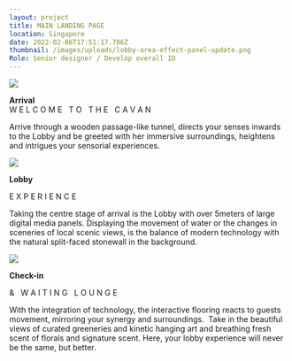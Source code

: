 ```yaml
---
layout: project
title: MAIN LANDING PAGE
location: Singapore
date: 2022-02-06T17:51:17.706Z
thumbnail: /images/uploads/lobby-area-effect-panel-update.png
Role: Senior designer / Develop overall ID
---
```

![](/images/uploads/entry_effect_combined.png)



**Arrival**\
W E L C O M E   T O   T H E   C A V A N 

Arrive through a wooden passage-like tunnel, directs your senses inwards to the Lobby and be greeted with her immersive surroundings, heightens and intrigues your sensorial experiences.

![](/images/uploads/lobby_effect-ghost-effect.png)

**Lobby**

E X P E R I E N C E

Taking the centre stage of arrival is the Lobby with over 5meters of large digital media panels. Displaying the movement of water or the changes in sceneries of local scenic views, is the balance of modern technology with the natural split-faced stonewall in the background.

![](/images/uploads/lobby.jpg)

**Check-in**

&   W A I T I N G   L O U N G E

With the integration of technology, the interactive flooring reacts to guests movement, mirroring your synergy and surroundings.  Take in the beautiful views of curated greeneries and kinetic hanging art and breathing fresh scent of florals and signature scent. Here, your lobby experience will never be the same, but better.